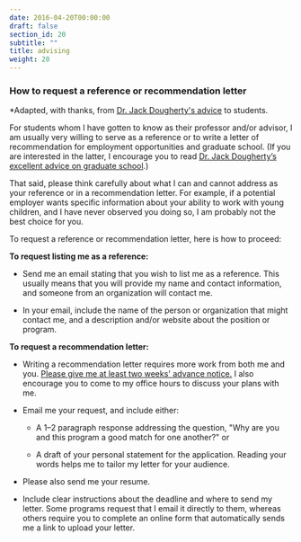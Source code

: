 ```yaml
---
date: 2016-04-20T00:00:00
draft: false
section_id: 20
subtitle: ""
title: advising
weight: 20
---
```


### How to request a reference or recommendation letter

*Adapted, with thanks, from [Dr. Jack Dougherty's advice](https://jackdougherty.org/letter/) to students.

For students whom I have gotten to know as their professor and/or advisor, I am usually very willing to serve as a reference or to write a letter of recommendation for employment opportunities and graduate school. (If you are interested in the latter, I encourage you to read [Dr. Jack Dougherty’s excellent advice on graduate school](https://jackdougherty.org/grad-school/).) 

That said, please think carefully about what I can and cannot address as your reference or in a recommendation letter. For example, if a potential employer wants specific information about your ability to work with young children, and I have never observed you doing so, I am probably not the best choice for you.

To request a reference or recommendation letter, here is how to proceed:

**To request listing me as a reference:**

* Send me an email stating that you wish to list me as a reference. This usually means that you will provide my name and contact information, and someone from an organization will contact me.  

* In your email, include the name of the person or organization that might contact me, and a description and/or website about the position or program.

**To request a recommendation letter:**  

* Writing a recommendation letter requires more work from both me and you. <u>Please give me at least two weeks' advance notice.</u> I also encourage you to come to my office hours to discuss your plans with me.  

* Email me your request, and include either:

  + A 1–2 paragraph response addressing the question, "Why are you and this program a good match for one another?" or

  + A draft of your personal statement for the application. Reading your words helps me to tailor my letter for your audience.

* Please also send me your resume.

* Include clear instructions about the deadline and where to send my letter. Some programs request that I email it directly to them, whereas others require you to complete an online form that automatically sends me a link to upload your letter.